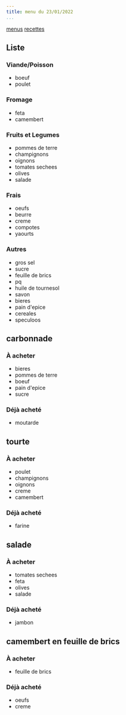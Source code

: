 ```yaml
---
title: menu du 23/01/2022
...
```


[menus](/menu.html)
[recettes](/recipe.html)

## Liste
### Viande/Poisson
- boeuf
- poulet
### Fromage
- feta
- camembert
### Fruits et Legumes
- pommes de terre
- champignons
- oignons
- tomates sechees
- olives
- salade
### Frais
- oeufs
- beurre
- creme
- compotes
- yaourts
### Autres
- gros sel
- sucre
- feuille de brics
- pq
- huile de tournesol
- savon
- bieres
- pain d'epice
- cereales
- speculoos

## carbonnade
### À acheter
- bieres
- pommes de terre
- boeuf
- pain d'epice
- sucre
### Déjà acheté 
- moutarde

## tourte
### À acheter
- poulet
- champignons
- oignons
- creme
- camembert
### Déjà acheté 
- farine

## salade 
### À acheter
- tomates sechees
- feta
- olives
- salade
### Déjà acheté 
- jambon

## camembert en feuille de brics
### À acheter
- feuille de brics
### Déjà acheté 
- oeufs
- creme

